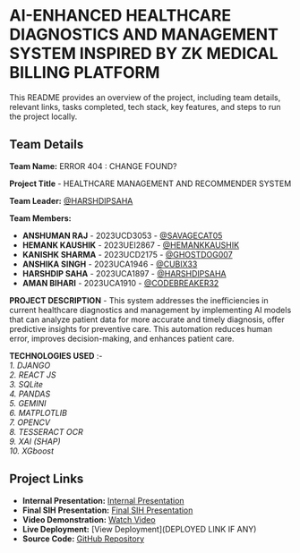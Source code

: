 ﻿# AI-ENHANCED HEALTHCARE DIAGNOSTICS AND MANAGEMENT SYSTEM INSPIRED BY ZK MEDICAL BILLING PLATFORM

This README provides an overview of the project, including team details, relevant links, tasks completed, tech stack, key features, and steps to run the project locally.

## Team Details

**Team Name:** ERROR 404 : CHANGE FOUND?

**Project Title** - HEALTHCARE MANAGEMENT AND RECOMMENDER SYSTEM 

**Team Leader:** [@HARSHDIPSAHA](https://github.com/HARSHDIPSAHA)

**Team Members:**

- **ANSHUMAN RAJ** - 2023UCD3053 - [@SAVAGECAT05](https://github.com/SAVAGECAT05)
- **HEMANK KAUSHIK** - 2023UEI2867 - [@HEMANKKAUSHIK](https://github.com/HEMANKKAUSHIK)
- **KANISHK SHARMA** - 2023UCD2175 - [@GHOSTDOG007](https://github.com/GHOSTDOG007)
- **ANSHIKA SINGH** - 2023UCA1946 - [@CUBIX33](https://github.com/CUBIX33)
- **HARSHDIP SAHA** - 2023UCA1897 - [@HARSHDIPSAHA](https://github.com/HARSHDIPSAHA)
- **AMAN BIHARI** - 2023UCA1910 - [@CODEBREAKER32](https://github.com/CODEBREAKER32)

**PROJECT DESCRIPTION** - This system addresses the inefficiencies in current healthcare diagnostics and management by implementing AI models that can analyze patient data for more accurate and timely diagnosis, offer predictive insights for preventive care. This automation reduces human error, improves decision-making, and enhances patient care.

**TECHNOLOGIES USED** :- <br>
*1. DJANGO* <br>
*2. REACT JS* <br>
*3. SQLite* <br>
*4. PANDAS* <br>
*5. GEMINI* <br>
*6. MATPLOTLIB* <br>
*7. OPENCV* <br>
*8. TESSERACT OCR* <br>
*9. XAI (SHAP)* <br>
*10. XGboost* <br>
## Project Links

- **Internal Presentation:** [Internal Presentation](https://github.com/codebreaker32/SIH_INTERNAL_ROUND_1_ERROR_404_CHANGE_FOUND/blob/main/files/Internal_PPT_ERROR404_CHANGE_FOUND.pdf)
- **Final SIH Presentation:** [Final SIH Presentation](https://github.com/codebreaker32/SIH_INTERNAL_ROUND_1_ERROR_404_CHANGE_FOUND/blob/main/files/SIH_PPT_ERROR404_CHANGE_FOUND.pdf)
- **Video Demonstration:** [Watch Video](https://youtu.be/XL4BwAEqjc4)
- **Live Deployment:** [View Deployment](DEPLOYED LINK IF ANY)
- **Source Code:** [GitHub Repository](https://github.com/codebreaker32/SIH_INTERNAL_ROUND_1_ERROR_404_CHANGE_FOUND)

